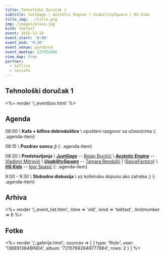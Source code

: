 ```yaml
---
title: Tehnološki Doručak 1
subtitle: JustGage | Aestetic Engine | UsabilitySquare | HS Kids
title_img: ../title.png
img: /images/plavo.jpg
kind: tekfast
event: 2015-12-24
event_start: '8:00'
event_end: '9:30'
event_venue: parobrod
event_meetup: 227451686
view_map: true
partner:
  - kiflice
  - nescafe
---
```


## Tehnološki doručak 1

<%= render '/_eventbox.html' %>

## Agenda

<span class="icon-clock" /> 08:00 \\
**Kafa + kiflice dobrodošlice** \\
opušteni razgovor sa učesnicima
{: .agenda-item}

<span class="icon-clock" /> 08:15 \\
**Pozdrav suncu ;)**
{: .agenda-item}

<span class="icon-clock" /> 08:20 \\
**Predstavljanja** \\
[***JustGage***](http://justgage.com/) -- <span class="icon-user" /> [Bojan Đuričić](https://rs.linkedin.com/in/toorshia) \\
[***Aestetic Engine***](http://brutalism.rs/projects/aesthetic-engine-1/) -- <span class="icon-user" /> [Vladimir Mitrović](https://rs.linkedin.com/in/pttrn) \\
[***UsabilitySquare***](https://usabilitysquare.com/) -- <span class="icon-user" /> [Tamara Rendulić](https://rs.linkedin.com/in/tamara-rendulic-b8124629) | <span class="icon-home" /> ([SpiceFactory](http://spicefactory.co/)) \\
[***HS <i class="fa fa-heart"></i> Kids***](http://heapspace.rs/kids/index.html) -- <span class="icon-user" /> [Igor Spasić](https://github.com/igorspasic)
{: .agenda-item}

<span class="icon-clock" /> 9:00 - 9:30 \\
**Slobodna diskusija** \\
uz kofeinsku dopunu ako zatreba ;)
{: .agenda-item}


## Arhiva

<%= render '/_event_list.html', :time => 'old', :kind => 'tekfast', :limitnumber => 6 %>


## Fotke

<%= render '/_galerije.html', :sources => [ { type: 'flickr', user: '136891384@N04', album: '72157662646777884', rows: 2 } ] %>
